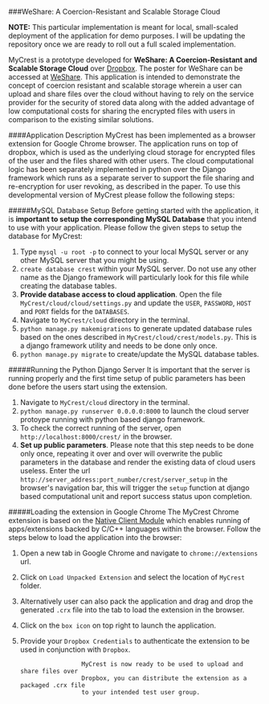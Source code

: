 ###WeShare: A Coercion-Resistant and Scalable Storage Cloud

**NOTE:** This particular implementation is meant for local, small-scaled deployment of the application for demo purposes. I will be updating the repository once we are ready to roll out a full scaled implementation.

MyCrest is a prototype developed for **WeShare: A Coercion-Resistant and Scalable Storage Cloud** over [Dropbox](http://www.dropbox.com). The poster for WeShare can be accessed at [WeShare](http://www.ieee-security.org/TC/SP2015/posters/paper_8.pdf). This application is intended to demonstrate the concept of coercion resistant and scalable storage wherein a user can upload and share files over the cloud without having to rely on the service provider for the security of stored data along with the added advantage of low computational costs for sharing the encrypted files with users in comparison to the existing similar solutions.

####Application Description
MyCrest has been implemented as a browser extension for Google Chrome browser. The application runs on top of dropbox, which is used as the underlying cloud storage for encrypted files of the user and the files shared with other users. 
The cloud computational logic has been separately implemented in python over the Django framework which runs as a separate server to support the file sharing and re-encryption for user revoking, as described in the paper.
To use this developmental version of MyCrest please follow the following steps:

#####MySQL Database Setup
Before getting started with the application, it is **important to setup the corresponding MySQL Database** that you intend to use with your application. Please follow the given steps to setup the database for MyCrest:

1. Type `mysql -u root -p` to connect to your local MySQL server or any other MySQL server that you might be using.
2. `create database crest` within your MySQL server. Do not use any other name as the Django framework will particularly look for this file while creating the database tables.
3. **Provide database access to cloud application**. Open the file `MyCrest/cloud/cloud/settings.py` and update the `USER`, `PASSWORD`, `HOST` and `PORT` fields for the `DATABASES`.
4. Navigate to `MyCrest/cloud` directory in the terminal.
5. `python manage.py makemigrations` to generate updated database rules based on the ones described in `MyCrest/cloud/crest/models.py`. This is a django framework utility and needs to be done only once.
6. `python manage.py migrate` to create/update the MySQL database tables.

#####Running the Python Django Server
It is important that the server is running properly and the first time setup of public parameters has been done before the users start using the extension.

1. Navigate to `MyCrest/cloud` directory in the terminal.
2. `python manage.py runserver 0.0.0.0:8000` to launch the cloud server protoype running with python based django framework.
3. To check the correct running of the server, open `http://localhost:8000/crest/` in the browser.
4. **Set up public parameters**. Please note that this step needs to be done only once, repeating it over and over will overwrite the public parameters in the database and render the existing data of cloud users useless. Enter the url `http://server_address:port_number/crest/server_setup` in the browser's navigation bar, this will trigger the `setup` function at django based computational unit and report success status upon completion.

#####Loading the extension in Google Chrome
The MyCrest Chrome extension is based on the [Native Client Module](https://developer.chrome.com/native-client) which enables running of apps/extensions backed by C/C++ languages within the browser. Follow the steps below to load the application into the browser:

1. Open a new tab in Google Chrome and navigate to `chrome://extensions` url.
2. Click on `Load Unpacked Extension` and select the location of `MyCrest` folder.
3. Alternatively user can also pack the application and drag and drop the generated `.crx` file into the tab to load the extension in the browser.
4. Click on the `box icon` on top right to launch the application.
5. Provide your `Dropbox Credentials` to authenticate the extension to be used in conjunction with `Dropbox`.

                        MyCrest is now ready to be used to upload and share files over
                        Dropbox, you can distribute the extension as a packaged .crx file
                        to your intended test user group.
